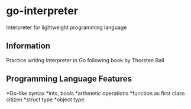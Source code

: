 # go-interpreter
Interpreter for lightweight programming language

## Information
Practice writing Interpreter in Go following book by Thorsten Ball

## Programming Language Features
*Go-like syntax
*ints, bools
*arthmetic operations
*function as first class citizen
*struct type
*object type
